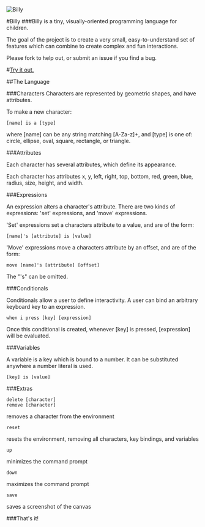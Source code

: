 ![Billy](https://raw.github.com/simonlast/billy/master/screenshot.png)

#Billy
###Billy is a tiny, visually-oriented programming language for children.

The goal of the project is to create a very small, easy-to-understand set of features which can combine to create complex and fun interactions. 

Please fork to help out, or submit an issue if you find a bug.

#[Try it out.](http://billylang.jit.su)

##The Language

###Characters
Characters are represented by geometric shapes, and have attributes.

To make a new character:

	[name] is a [type]

where [name] can be any string matching [A-Za-z]+, and [type] is one of: circle, ellipse, oval, square, rectangle, or triangle.

###Attributes

Each character has several attributes, which define its appearance.

Each character has attributes x, y, left, right, top, bottom, red, green, blue, radius, size, height, and width.

###Expressions

An expression alters a character's attribute. There are two kinds of expressions: 'set' expressions, and 'move' expressions.

'Set' expressions set a characters attribute to a value, and are of the form:

	[name]'s [attribute] is [value]

'Move' expressions move a characters attribute by an offset, and are of the form:

	move [name]'s [attribute] [offset]

The "'s" can be omitted.
	
###Conditionals

Conditionals allow a user to define interactivity. A user can bind an arbitrary keyboard key to an expression. 

	when i press [key] [expression]

Once this conditional is created, whenever [key] is pressed, [expression] will be evaluated.

###Variables

A variable is a key which is bound to a number. It can be substituted anywhere a number literal is used.

	[key] is [value]

###Extras

	delete [character]
	remove [character]

removes a character from the environment

	reset
	
resets the environment, removing all characters, key bindings, and variables

	up
	
minimizes the command prompt

	down
	
maximizes the command prompt

	save
	
saves a screenshot of the canvas

###That's it!